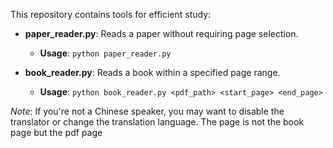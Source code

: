 This repository contains tools for efficient study:

- **paper_reader.py**: Reads a paper without requiring page selection.
  - **Usage**: `python paper_reader.py`

- **book_reader.py**: Reads a book within a specified page range.
  - **Usage**: `python book_reader.py <pdf_path> <start_page> <end_page>`

*Note*: If you're not a Chinese speaker, you may want to disable the translator or change the translation language. The page is not the book page but the pdf page
